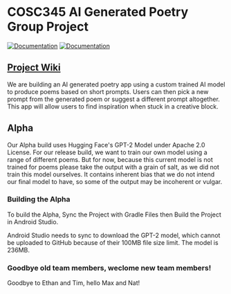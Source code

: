 # COSC345 AI Generated Poetry Group Project
[![Documentation](https://github.com/jordankettles/345-group-project/actions/workflows/documentation.yml/badge.svg)](https://github.com/jordankettles/345-group-project/actions/workflows/documentation.yml)
[![Documentation](https://github.com/jordankettles/345-group-project/actions/workflows/android.yml/badge.svg)](https://github.com/jordankettles/345-group-project/actions/workflows/android.yml)
## [Project Wiki](https://github.com/jordankettles/345-group-project/wiki/)
We are building an AI generated poetry app using a custom trained AI model to produce poems based on short prompts. Users can then pick a new prompt from the generated poem or suggest a different prompt altogether. This app will allow users to find inspiration when stuck in a creative block.

## Alpha
Our Alpha build uses Hugging Face's GPT-2 Model under Apache 2.0 License. For our release build, we want to train our own model using a range of different poems. But for now, because this current model is not trained for poems please take the output with a grain of salt, as we did not train this model ourselves. It contains inherent bias that we do not intend our final model to have, so some of the output may be incoherent or vulgar.

### Building the Alpha
To build the Alpha, Sync the Project with Gradle Files then Build the Project in Android Studio.

Android Studio needs to sync to download the GPT-2 model, which cannot be uploaded to GitHub
because of their 100MB file size limit. The model is 236MB.


### Goodbye old team members, weclome new team members!
Goodbye to Ethan and Tim, hello Max and Nat!

